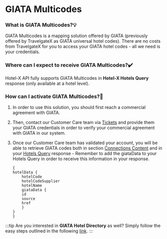 ﻿---
sidebar_position: 2
---

# GIATA Multicodes

### What is GIATA Multicodes?💡
GIATA Multicodes is a mapping solution offered by GIATA (previously offered by TravelgateX as GIATA universal hotel codes). There are no costs from TravelgateX for you to access your GIATA hotel codes - all we need is your credentials.

### Where can I expect to receive GIATA Multicodes?✔️
Hotel-X API fully supports GIATA Multicodes in **Hotel-X Hotels Query** response (only available at a hotel level).
### How can I activate GIATA Multicodes?🚀
1. In order to use this solution, you should first reach a commercial agreement with GIATA.
1. Then, contact our Customer Care team via [Tickets](https://app.travelgate.com/support) and provide them your GIATA credentials in order to verify your commercial agreement with GIATA in our system.
2. Once our Customer Care team has validated your account, you will be able to retrieve GIATA codes both in section [Connections Content](/kb/connections/connections-content/how-to-check-my-connections-content) and in your [Hotels Query](/docs/apis/for-buyers/hotel-x-pull-buyers-api/content/hotels) response - Remember to add the giataData to your Hotels Query in order to receive this information in your response.

    ```
    {
    hotelData {
        hotelCode
        hotelCodeSupplier
        hotelName
        giataData {
        id
        source
        href
        }
    }
    }
    ```

:::tip
Are you interested in **GIATA Hotel Directory** as well?
Simply follow the easy steps outlined in the following [link](/kb/getting-started-with-travelgate/about-our-connectivity/explore-and-discover-giata-products-in-our-marketplace).
:::